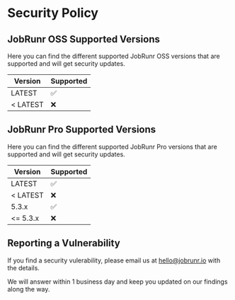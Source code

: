 # Security Policy


## JobRunr OSS Supported Versions

Here you can find the different supported JobRunr OSS versions that are supported and will get security updates.

| Version | Supported          |
| ------- | ------------------ |
| LATEST   | :white_check_mark: |
| < LATEST | :x:                |


## JobRunr Pro Supported Versions

Here you can find the different supported JobRunr Pro versions that are supported and will get security updates.

| Version | Supported          |
| ------- | ------------------ |
| LATEST   | :white_check_mark: |
| < LATEST   | :x:  |
| 5.3.x  |  :white_check_mark: |
| <= 5.3.x   | :x:  |


## Reporting a Vulnerability

If you find a security vulerability, please email us at [hello@jobrunr.io](hello@jobrunr.io) with the details.

We will answer within 1 business day and keep you updated on our findings along the way.
